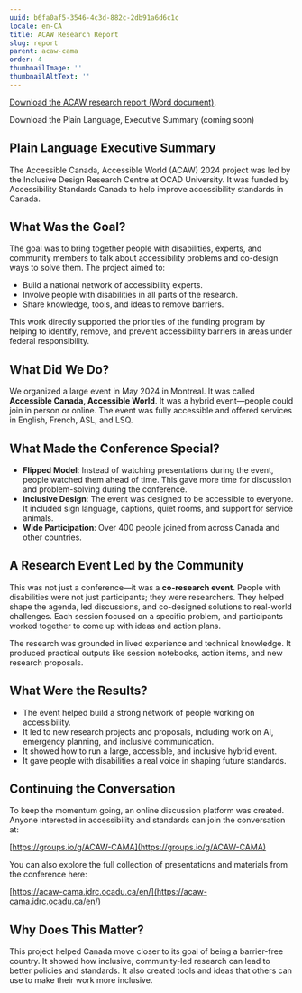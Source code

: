 ```yaml
---
uuid: b6fa0af5-3546-4c3d-882c-2db91a6d6c1c
locale: en-CA
title: ACAW Research Report
slug: report
parent: acaw-cama
order: 4
thumbnailImage: ''
thumbnailAltText: ''
---
```

[Download the ACAW research report (Word document)](https://idrc.ocadu.ca/media/ACAW_CAMA_2024_Research_Report_En.docx).

Download the Plain Language, Executive Summary (coming soon)

## Plain Language Executive Summary

The Accessible Canada, Accessible World (ACAW) 2024 project was led by the Inclusive Design Research Centre at OCAD University. It was funded by Accessibility Standards Canada to help improve accessibility standards in Canada.

## What Was the Goal?

The goal was to bring together people with disabilities, experts, and community members to talk about accessibility problems and co-design ways to solve them. The project aimed to:

- Build a national network of accessibility experts.
- Involve people with disabilities in all parts of the research.
- Share knowledge, tools, and ideas to remove barriers.

This work directly supported the priorities of the funding program by helping to identify, remove, and prevent accessibility barriers in areas under federal responsibility.

## What Did We Do?

We organized a large event in May 2024 in Montreal. It was called **Accessible Canada, Accessible World**. It was a hybrid event—people could join in person or online. The event was fully accessible and offered services in English, French, ASL, and LSQ.

## What Made the Conference Special?

- **Flipped Model**: Instead of watching presentations during the event, people watched them ahead of time. This gave more time for discussion and problem-solving during the conference.
- **Inclusive Design**: The event was designed to be accessible to everyone. It included sign language, captions, quiet rooms, and support for service animals.
- **Wide Participation**: Over 400 people joined from across Canada and other countries.

## A Research Event Led by the Community

This was not just a conference—it was a **co-research event**. People with disabilities were not just participants; they were researchers. They helped shape the agenda, led discussions, and co-designed solutions to real-world challenges. Each session focused on a specific problem, and participants worked together to come up with ideas and action plans.

The research was grounded in lived experience and technical knowledge. It produced practical outputs like session notebooks, action items, and new research proposals.

## What Were the Results?

- The event helped build a strong network of people working on accessibility.
- It led to new research projects and proposals, including work on AI, emergency planning, and inclusive communication.
- It showed how to run a large, accessible, and inclusive hybrid event.
- It gave people with disabilities a real voice in shaping future standards.

## Continuing the Conversation

To keep the momentum going, an online discussion platform was created. Anyone interested in accessibility and standards can join the conversation at:

[https://groups.io/g/ACAW-CAMA](https://groups.io/g/ACAW-CAMA)

You can also explore the full collection of presentations and materials from the conference here:

[https://acaw-cama.idrc.ocadu.ca/en/](https://acaw-cama.idrc.ocadu.ca/en/)

## Why Does This Matter?

This project helped Canada move closer to its goal of being a barrier-free country. It showed how inclusive, community-led research can lead to better policies and standards. It also created tools and ideas that others can use to make their work more inclusive.

